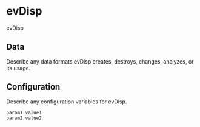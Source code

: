 # evDisp

evDisp

## Data

Describe any data formats evDisp creates, destroys, changes, analyzes, or its usage.




## Configuration

Describe any configuration variables for evDisp.

```
param1 value1
param2 value2
```
